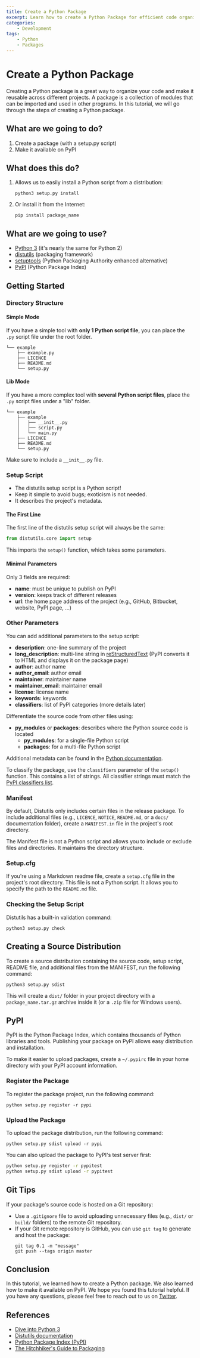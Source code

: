 ```yaml
---
title: Create a Python Package
excerpt: Learn how to create a Python Package for efficient code organization and reusability.
categories: 
    - Development
tags: 
    - Python
    - Packages
---
```


# Create a Python Package

Creating a Python package is a great way to organize your code and make it reusable across different projects. A package is a collection of modules that can be imported and used in other programs. In this tutorial, we will go through the steps of creating a Python package.

## What are we going to do?

1. Create a package (with a setup.py script)
2. Make it available on PyPI

## What does this do?

1. Allows us to easily install a Python script from a distribution:
   ```
   python3 setup.py install
   ```
2. Or install it from the Internet:
   ```
   pip install package_name
   ```

## What are we going to use?

- [Python 3](https://www.python.org/download/releases/3.0/) (it's nearly the same for Python 2)
- [distutils](https://docs.python.org/3/library/distutils.html) (packaging framework)
- [setuptools](https://pypi.python.org/pypi/setuptools) (Python Packaging Authority enhanced alternative)
- [PyPI](https://pypi.python.org/) (Python Package Index)

## Getting Started

### Directory Structure

#### Simple Mode

If you have a simple tool with **only 1 Python script file**, you can place the `.py` script file under the root folder.

```
└── example
    ├── example.py
    ├── LICENCE
    ├── README.md
    └── setup.py
```

#### Lib Mode

If you have a more complex tool with **several Python script files**, place the `.py` script files under a "lib" folder.

```
└── example
    ├── example
    │   ├── __init__.py
    │   ├── script.py
    │   └── main.py
    ├── LICENCE
    ├── README.md
    └── setup.py
```

Make sure to include a `__init__.py` file.

### Setup Script

- The distutils setup script is a Python script!
- Keep it simple to avoid bugs; exoticism is not needed.
- It describes the project's metadata.

#### The First Line

The first line of the distutils setup script will always be the same:

```python
from distutils.core import setup
```

This imports the `setup()` function, which takes some parameters.

#### Minimal Parameters

Only 3 fields are required:

- **name**: must be unique to publish on PyPI
- **version**: keeps track of different releases
- **url**: the home page address of the project (e.g., GitHub, Bitbucket, website, PyPI page, ...)

### Other Parameters

You can add additional parameters to the setup script:

- **description**: one-line summary of the project
- **long_description**: multi-line string in [reStructuredText](http://docutils.sourceforge.net/rst.html) (PyPI converts it to HTML and displays it on the package page)
- **author**: author name
- **author_email**: author email
- **maintainer**: maintainer name
- **maintainer_email**: maintainer email
- **license**: license name
- **keywords**: keywords
- **classifiers**: list of PyPI categories (more details later)

Differentiate the source code from other files using:

- **py_modules** or **packages**: describes where the Python source code is located
    - **py_modules**: for a single-file Python script
    - **packages**: for a multi-file Python script

Additional metadata can be found in the [Python documentation](https://docs.python.org/3/distutils/setupscript.html#additional-meta-data).

To classify the package, use the `classifiers` parameter of the `setup()` function. This contains a list of strings. All classifier strings must match the [PyPI classifiers list](http://pypi.python.org/pypi?:action=list_classifiers).

### Manifest

By default, Distutils only includes certain files in the release package. To include additional files (e.g., `LICENCE`, `NOTICE`, `README.md`, or a `docs/` documentation folder), create a `MANIFEST.in` file in the project's root directory.

The Manifest file is not a Python script and allows you to include or exclude files and directories. It maintains the directory structure.

### Setup.cfg

If you're using a Markdown readme file, create a `setup.cfg` file in the project's root directory. This file is not a Python script. It allows you to specify the path to the `README.md` file.

### Checking the Setup Script

Distutils has a built-in validation command:

```
python3 setup.py check
```

## Creating a Source Distribution

To create a source distribution containing the source code, setup script, README file, and additional files from the MANIFEST, run the following command:

```
python3 setup.py sdist
```

This will create a `dist/` folder in your project directory with a `package_name.tar.gz` archive inside it (or a `.zip` file for Windows users).

## PyPI

PyPI is the Python Package Index, which contains thousands of Python libraries and tools. Publishing your package on PyPI allows easy distribution and installation.

To make it easier to upload packages, create a `~/.pypirc` file in your home directory with your PyPI account information.

### Register the Package

To register the package project, run the following command:

```
python setup.py register -r pypi
```

### Upload the Package

To upload the package distribution, run the following command:

```
python setup.py sdist upload -r pypi
```

You can also upload the package to PyPI's test server first:

```bash
python setup.py register -r pypitest
python setup.py sdist upload -r pypitest
```

## Git Tips

If your package's source code is hosted on a Git repository:

- Use a `.gitignore` file to avoid uploading unnecessary files (e.g., `dist/` or `build/` folders) to the remote Git repository.
- If your Git remote repository is GitHub, you can use `git tag` to generate and host the package:
   ```
   git tag 0.1 -m "message"
   git push --tags origin master
   ```

## Conclusion

In this tutorial, we learned how to create a Python package. We also learned how to make it available on PyPI. We hope you found this tutorial helpful. If you have any questions, please feel free to reach out to us on [Twitter](https://twitter.com/linode).

## References

- [Dive into Python 3](http://www.diveintopython3.net/packaging.html)
- [Distutils documentation](https://docs.python.org/3/distutils/index.html)
- [Python Package Index (PyPI)](https://pypi.python.org/pypi)
- [The Hitchhiker's Guide to Packaging](http://the-hitchhikers-guide-to-packaging.readthedocs.io/en/latest/quickstart.html)

